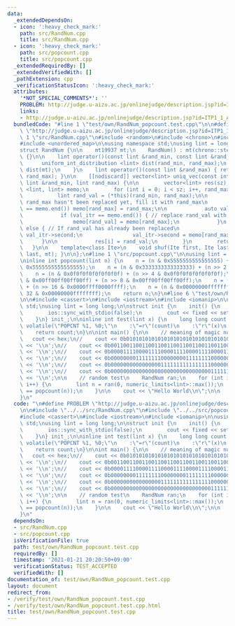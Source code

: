 ```yaml
---
data:
  _extendedDependsOn:
  - icon: ':heavy_check_mark:'
    path: src/RandNum.cpp
    title: src/RandNum.cpp
  - icon: ':heavy_check_mark:'
    path: src/popcount.cpp
    title: src/popcount.cpp
  _extendedRequiredBy: []
  _extendedVerifiedWith: []
  _pathExtension: cpp
  _verificationStatusIcon: ':heavy_check_mark:'
  attributes:
    '*NOT_SPECIAL_COMMENTS*': ''
    PROBLEM: http://judge.u-aizu.ac.jp/onlinejudge/description.jsp?id=ITP1_1_A
    links:
    - http://judge.u-aizu.ac.jp/onlinejudge/description.jsp?id=ITP1_1_A
  bundledCode: "#line 1 \"test/own/RandNum_popcount.test.cpp\"\n\n#define PROBLEM\
    \ \"http://judge.u-aizu.ac.jp/onlinejudge/description.jsp?id=ITP1_1_A\"\n\n#line\
    \ 1 \"src/RandNum.cpp\"\n#include <random>\n#include <chrono>\n#include <vector>\n\
    #include <unordered_map>\n\nusing namespace std;\nusing lint = long long;\n\n\
    struct RandNum {\n\n    mt19937 mt;\n    RandNum() : mt(chrono::steady_clock::now().time_since_epoch().count())\
    \ {}\n\n    lint operator()(const lint &rand_min, const lint &rand_max) {\n  \
    \      uniform_int_distribution <lint> dist(rand_min, rand_max);\n        return\
    \ dist(mt);\n    }\n    lint operator()(const lint &rand_max) { return (*this)(0LL,\
    \ rand_max); }\n\n    [[nodiscard]] vector<lint> uniq_vec(const int &sz, const\
    \ lint &rand_min, lint rand_max) {\n\n        vector<lint> res(sz);\n        unordered_map\
    \ <lint, lint> memo;\n        for (int i = 0; i < sz; i++, rand_max--) {\n\n \
    \           lint rand_val = (*this)(rand_min, rand_max);\n\n            // If\
    \ rand_max hasn't been replaced yet, fill it with rand_max\n            if (memo.find(rand_max)\
    \ == memo.end()) memo[rand_max] = rand_max;\n\n            auto val_itr = memo.find(rand_val);\n\
    \            if (val_itr == memo.end()) { // replace rand_val with rand_max\n\
    \                memo[rand_val] = memo[rand_max];\n            }\n           \
    \ else { // If rand_val has already been replaced\n                rand_val =\
    \ val_itr->second;\n                val_itr->second = memo[rand_max];\n      \
    \      }\n\n            res[i] = rand_val;\n        }\n        return res;\n \
    \   }\n\n    template<class Ite>\n    void shuf(Ite first, Ite last) { shuffle(first,\
    \ last, mt); }\n\n};\n#line 1 \"src/popcount.cpp\"\n\nusing lint = long long;\n\
    \ninline int popcount(lint n) {\n    n = (n & 0x5555555555555555) + (n >> 1 &\
    \ 0x5555555555555555);\n    n = (n & 0x3333333333333333) + (n >> 2 & 0x3333333333333333);\n\
    \    n = (n & 0x0f0f0f0f0f0f0f0f) + (n >> 4 & 0x0f0f0f0f0f0f0f0f);\n    n = (n\
    \ & 0x00ff00ff00ff00ff) + (n >> 8 & 0x00ff00ff00ff00ff);\n    n = (n & 0x0000ffff0000ffff)\
    \ + (n >> 16 & 0x0000ffff0000ffff);\n    n = (n & 0x00000000ffffffff) + (n >>\
    \ 32 & 0x00000000ffffffff);\n    return n;\n}\n#line 6 \"test/own/RandNum_popcount.test.cpp\"\
    \n\n#include <cassert>\n#include <iostream>\n#include <iomanip>\n\nusing namespace\
    \ std;\nusing lint = long long;\n\nstruct init {\n    init() {\n        cin.tie(nullptr);\n\
    \        ios::sync_with_stdio(false);\n        cout << fixed << setprecision(10);\n\
    \    }\n} init_;\n\ninline int test(lint x) {\n    long long count = 0;\n    __asm__\
    \ volatile(\"POPCNT %1, %0;\"\n    :\"=r\"(count)\n    :\"r\"(x)\n    :\n    );\n\
    \    return count;\n}\n\nint main() {\n\n    // meaning of magic numbers\n// \
    \   cout << hex;\n//    cout << 0b0101010101010101010101010101010101010101010101010101010101010101\
    \ << '\\n';\n//    cout << 0b0011001100110011001100110011001100110011001100110011001100110011\
    \ << '\\n';\n//    cout << 0b0000111100001111000011110000111100001111000011110000111100001111\
    \ << '\\n';\n//    cout << 0b0000000011111111000000001111111100000000111111110000000011111111\
    \ << '\\n';\n//    cout << 0b0000000000000000111111111111111100000000000000001111111111111111\
    \ << '\\n';\n//    cout << 0b0000000000000000000000000000000011111111111111111111111111111111\
    \ << '\\n';\n\n    // random test\n    RandNum ran;\n    for (int i = 0; i < 100000000;\
    \ i++) {\n        lint n = ran(0, numeric_limits<lint>::max());\n        assert(test(n)\
    \ == popcount(n));\n    }\n\n    cout << \"Hello World\\n\";\n\n    return 0;\n\
    }\n"
  code: "\n#define PROBLEM \"http://judge.u-aizu.ac.jp/onlinejudge/description.jsp?id=ITP1_1_A\"\
    \n\n#include \"../../src/RandNum.cpp\"\n#include \"../../src/popcount.cpp\"\n\n\
    #include <cassert>\n#include <iostream>\n#include <iomanip>\n\nusing namespace\
    \ std;\nusing lint = long long;\n\nstruct init {\n    init() {\n        cin.tie(nullptr);\n\
    \        ios::sync_with_stdio(false);\n        cout << fixed << setprecision(10);\n\
    \    }\n} init_;\n\ninline int test(lint x) {\n    long long count = 0;\n    __asm__\
    \ volatile(\"POPCNT %1, %0;\"\n    :\"=r\"(count)\n    :\"r\"(x)\n    :\n    );\n\
    \    return count;\n}\n\nint main() {\n\n    // meaning of magic numbers\n// \
    \   cout << hex;\n//    cout << 0b0101010101010101010101010101010101010101010101010101010101010101\
    \ << '\\n';\n//    cout << 0b0011001100110011001100110011001100110011001100110011001100110011\
    \ << '\\n';\n//    cout << 0b0000111100001111000011110000111100001111000011110000111100001111\
    \ << '\\n';\n//    cout << 0b0000000011111111000000001111111100000000111111110000000011111111\
    \ << '\\n';\n//    cout << 0b0000000000000000111111111111111100000000000000001111111111111111\
    \ << '\\n';\n//    cout << 0b0000000000000000000000000000000011111111111111111111111111111111\
    \ << '\\n';\n\n    // random test\n    RandNum ran;\n    for (int i = 0; i < 100000000;\
    \ i++) {\n        lint n = ran(0, numeric_limits<lint>::max());\n        assert(test(n)\
    \ == popcount(n));\n    }\n\n    cout << \"Hello World\\n\";\n\n    return 0;\n\
    }\n"
  dependsOn:
  - src/RandNum.cpp
  - src/popcount.cpp
  isVerificationFile: true
  path: test/own/RandNum_popcount.test.cpp
  requiredBy: []
  timestamp: '2021-01-21 20:20:50+09:00'
  verificationStatus: TEST_ACCEPTED
  verifiedWith: []
documentation_of: test/own/RandNum_popcount.test.cpp
layout: document
redirect_from:
- /verify/test/own/RandNum_popcount.test.cpp
- /verify/test/own/RandNum_popcount.test.cpp.html
title: test/own/RandNum_popcount.test.cpp
---
```

